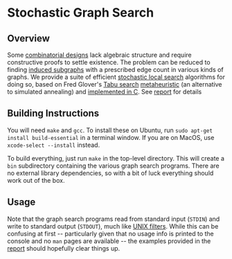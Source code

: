 # Stochastic Graph Search

## Overview
Some 
[combinatorial designs](https://en.wikipedia.org/wiki/Combinatorial_design) 
lack algebraic structure and require constructive proofs
to settle existence. The problem can be reduced to finding [induced
subgraphs](https://en.wikipedia.org/wiki/Induced_subgraph) with a 
prescribed edge count in various kinds of graphs. We provide a suite of 
efficient 
[stochastic local search](https://www.researchgate.net/publication/283825846_Stochastic_Local_Search_Algorithms_An_Overview) 
algorithms for doing so, based on Fred Glover's
[Tabu search](https://en.wikipedia.org/wiki/Tabu_search)
[metaheuristic](https://en.wikipedia.org/wiki/Metaheuristic) (an alternative to simulated annealing)
and [implemented in C](https://github.com/vglazer/USRA/tree/master/subgraph_finding/src). 
See [report](https://github.com/vglazer/USRA/blob/master/subgraph_finding/doc/README.md) for details

## Building Instructions
You will need `make` and `gcc`. To install these on Ubuntu, run
`sudo apt-get install build-essential` in a terminal window. If you are on 
MacOS, use `xcode-select --install` instead.

To build everything, just run `make` in the top-level directory. This will 
create a `bin` subdirectory containing the various graph search programs. 
There are no external library dependencies, so with a bit of luck 
everything should work out of the box.

## Usage
Note that the graph search programs read from standard input (`STDIN`) and 
write to standard output (`STDOUT`), much like 
[UNIX filters](https://en.wikipedia.org/wiki/Filter_(software)#Unix). 
While this can be confusing at first -- particularly given that no usage 
info is printed to the console and no `man` pages are available -- the 
examples provided in the 
[report](https://github.com/vglazer/USRA/blob/master/subgraph_finding/doc/README.md)
should hopefully clear things up.
